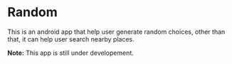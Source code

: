 # Random

This is an android app that help user generate random choices, other than that, it can help user search nearby places.

**Note:** This app is still under developement.